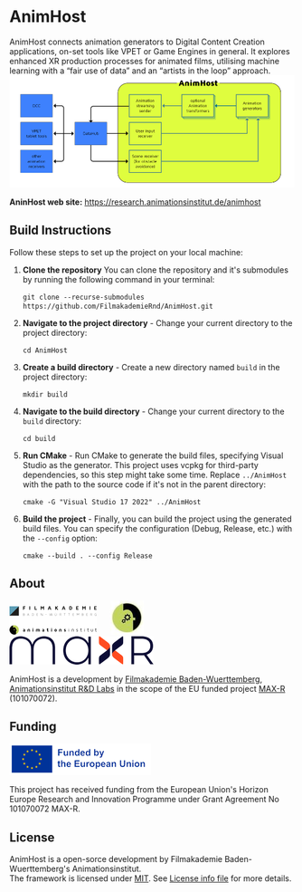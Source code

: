 # AnimHost
AnimHost connects animation generators to Digital Content Creation applications, on-set tools like VPET or Game Engines in general. It explores enhanced XR production processes for animated films, utilising machine learning with a “fair use of data” and an “artists in the loop” approach.
![AnimHost](/doc/resources/AnimHost_Shematic.png)

**AninHost web site:** https://research.animationsinstitut.de/animhost

## Build Instructions

Follow these steps to set up the project on your local machine:

1. **Clone the repository** You can clone the repository and it's submodules by running the following command in your terminal:
    ```
    git clone --recurse-submodules https://github.com/FilmakademieRnd/AnimHost.git
    ```
2. **Navigate to the project directory** - Change your current directory to the project directory:
    ```
    cd AnimHost
    ```
3. **Create a build directory** - Create a new directory named `build` in the project directory:
    ```
    mkdir build
    ```
4. **Navigate to the build directory** - Change your current directory to the `build` directory:
    ```
    cd build
    ```
5. **Run CMake** - Run CMake to generate the build files, specifying Visual Studio as the generator. This project uses vcpkg for third-party dependencies, so this step might take some time. Replace `../AnimHost` with the path to the source code if it's not in the parent directory:
    ```
    cmake -G "Visual Studio 17 2022" ../AnimHost
    ```
6. **Build the project** - Finally, you can build the project using the generated build files. You can specify the configuration (Debug, Release, etc.) with the `--config` option:
    ```
    cmake --build . --config Release
    ```
## About
![](/doc/resources/FA_AI_Logo.png) &nbsp;&nbsp;&nbsp;&nbsp;
![](/doc/resources/logo_rnd.jpg) &nbsp;&nbsp;&nbsp;&nbsp;
![](/doc/resources/Max-R_Logo.png)

AnimHost is a development by [Filmakademie Baden-Wuerttemberg](https://filmakademie.de/), [Animationsinstitut R&D Labs](http://research.animationsinstitut.de/) in the scope of the EU funded project [MAX-R](https://max-r.eu/) (101070072).

## Funding
![Animationsinstitut R&D](/doc/resources/EN_FundedbytheEU_RGB_POS_rs.png)

This project has received funding from the European Union's Horizon Europe Research and Innovation Programme under Grant Agreement No 101070072 MAX-R.

## License
AnimHost is a open-sorce development by Filmakademie Baden-Wuerttemberg's Animationsinstitut.  
The framework is licensed under [MIT](LICENSE.txt). See [License info file](LICENSE_Info.txt) for more details.
